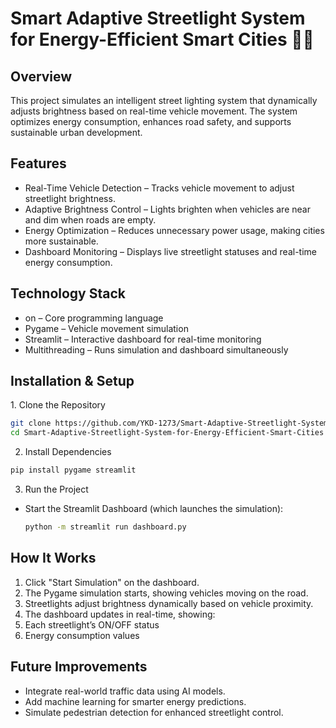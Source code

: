 # Smart Adaptive Streetlight System for Energy-Efficient Smart Cities 🚦💡

## Overview
This project simulates an intelligent street lighting system that dynamically adjusts brightness based on real-time vehicle movement. The system optimizes energy consumption, enhances road safety, and supports sustainable urban development.

## Features
- Real-Time Vehicle Detection – Tracks vehicle movement to adjust streetlight brightness.
- Adaptive Brightness Control – Lights brighten when vehicles are near and dim when roads are empty.
- Energy Optimization – Reduces unnecessary power usage, making cities more sustainable.
- Dashboard Monitoring – Displays live streetlight statuses and real-time energy consumption.

## Technology Stack
- on – Core programming language
- Pygame – Vehicle movement simulation
- Streamlit – Interactive dashboard for real-time monitoring
- Multithreading – Runs simulation and dashboard simultaneously

## Installation & Setup
1️. Clone the Repository
```bash
git clone https://github.com/YKD-1273/Smart-Adaptive-Streetlight-System-for-Energy-Efficient-Smart-Cities.git
cd Smart-Adaptive-Streetlight-System-for-Energy-Efficient-Smart-Cities
```
2. Install Dependencies
```bash
pip install pygame streamlit
```
3. Run the Project
- Start the Streamlit Dashboard (which launches the simulation):
  ```bash
  python -m streamlit run dashboard.py
  ```

## How It Works

1. Click "Start Simulation" on the dashboard.
2. The Pygame simulation starts, showing vehicles moving on the road.
3. Streetlights adjust brightness dynamically based on vehicle proximity.
4. The dashboard updates in real-time, showing:
5. Each streetlight’s ON/OFF status
6. Energy consumption values

## Future Improvements
- Integrate real-world traffic data using AI models.
- Add machine learning for smarter energy predictions.
- Simulate pedestrian detection for enhanced streetlight control.
